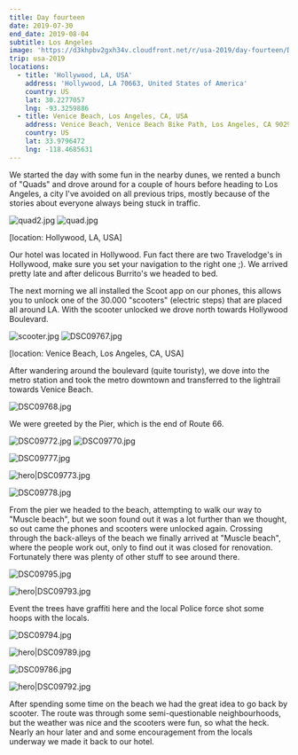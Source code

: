 ```yaml
---
title: Day fourteen
date: 2019-07-30
end_date: 2019-08-04
subtitle: Los Angeles
image: 'https://d3khpbv2gxh34v.cloudfront.net/r/usa-2019/day-fourteen/DSC09792.jpg'
trip: usa-2019
locations:
  - title: 'Hollywood, LA, USA'
    address: 'Hollywood, LA 70663, United States of America'
    country: US
    lat: 30.2277057
    lng: -93.3259886
  - title: Venice Beach, Los Angeles, CA, USA
    address: Venice Beach, Venice Beach Bike Path, Los Angeles, CA 90292, United States of America
    country: US
    lat: 33.9796472
    lng: -118.4685631
---
```


We started the day with some fun in the nearby dunes, we rented a bunch of "Quads" and drove around for a couple of hours before heading to Los Angeles, a city I've avoided on all previous trips, mostly because of the stories about everyone always being stuck in traffic.

![quad2.jpg](https://d3khpbv2gxh34v.cloudfront.net/r/usa-2019/day-fourteen/quad2.jpg "1.5")
![quad.jpg](https://d3khpbv2gxh34v.cloudfront.net/r/usa-2019/day-fourteen/quad.jpg "1.5")

[location: Hollywood, LA, USA]

Our hotel was located in Hollywood. Fun fact there are two Travelodge's in Hollywood, make sure you set your navigation to the right one ;). We arrived pretty late and after delicous Burrito's we headed to bed.

The next morning we all installed the Scoot app on our phones, this allows you to unlock one of the 30.000 "scooters" (electric steps) that are placed all around LA. With the scooter unlocked we drove north towards Hollywood Boulevard.

![scooter.jpg](https://d3khpbv2gxh34v.cloudfront.net/r/usa-2019/day-fourteen/scooter1.jpg "0.75")
![DSC09767.jpg](https://d3khpbv2gxh34v.cloudfront.net/r/usa-2019/day-fourteen/DSC09767.jpg "1.5")


[location: Venice Beach, Los Angeles, CA, USA]

After wandering around the boulevard (quite touristy), we dove into the metro station and took the metro downtown and transferred to the lightrail towards Venice Beach.

![DSC09768.jpg](https://d3khpbv2gxh34v.cloudfront.net/r/usa-2019/day-fourteen/DSC09768.jpg "1.5")

We were greeted by the Pier, which is the end of Route 66.

![DSC09772.jpg](https://d3khpbv2gxh34v.cloudfront.net/r/usa-2019/day-fourteen/DSC09772.jpg "1.5")
![DSC09770.jpg](https://d3khpbv2gxh34v.cloudfront.net/r/usa-2019/day-fourteen/DSC09770.jpg "1.5")

![DSC09777.jpg](https://d3khpbv2gxh34v.cloudfront.net/r/usa-2019/day-fourteen/DSC09777.jpg "1.5")

![hero|DSC09773.jpg](https://d3khpbv2gxh34v.cloudfront.net/r/usa-2019/day-fourteen/DSC09773.jpg "1.5")

![DSC09778.jpg](https://d3khpbv2gxh34v.cloudfront.net/r/usa-2019/day-fourteen/DSC09778.jpg "1.5")

From the pier we headed to the beach, attempting to walk our way to "Muscle beach", but we soon found out it was a lot further than we thought, so out came the phones and scooters were unlocked again. Crossing through the back-alleys of the beach we finally arrived at "Muscle beach", where the people work out, only to find out it was closed for renovation. Fortunately there was plenty of other stuff to see around there.

![DSC09795.jpg](https://d3khpbv2gxh34v.cloudfront.net/r/usa-2019/day-fourteen/DSC09795.jpg "1.5")

![hero|DSC09793.jpg](https://d3khpbv2gxh34v.cloudfront.net/r/usa-2019/day-fourteen/DSC09793.jpg "1.5")

Event the trees have graffiti here and the local Police force shot some hoops with the locals.

![DSC09794.jpg](https://d3khpbv2gxh34v.cloudfront.net/r/usa-2019/day-fourteen/DSC09794.jpg "1.5")

![hero|DSC09789.jpg](https://d3khpbv2gxh34v.cloudfront.net/r/usa-2019/day-fourteen/DSC09789.jpg "1.5")

![DSC09786.jpg](https://d3khpbv2gxh34v.cloudfront.net/r/usa-2019/day-fourteen/DSC09786.jpg "1.5")

![hero|DSC09792.jpg](https://d3khpbv2gxh34v.cloudfront.net/r/usa-2019/day-fourteen/DSC09792.jpg "1.5")

After spending some time on the beach we had the great idea to go back by scooter. The route was through some semi-questionable neighbourhoods, but the weather was nice and the scooters were fun, so what the heck. Nearly an hour later and and some encouragement from the locals underway we made it back to our hotel.
